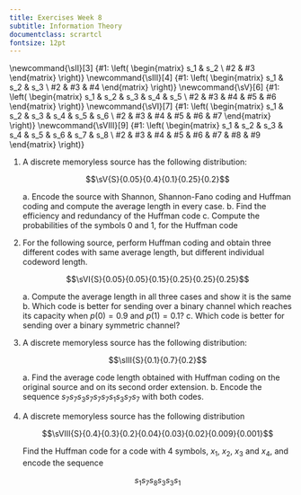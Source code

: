```yaml
---
title: Exercises Week 8
subtitle: Information Theory
documentclass: scrartcl
fontsize: 12pt
---
```


\newcommand{\sII}[3] {#1: \left( \begin{matrix} s_1 & s_2 \\ #2 & #3 \end{matrix} \right)}
\newcommand{\sIII}[4] {#1: \left( \begin{matrix} s_1 & s_2 & s_3 \\ #2 & #3 & #4 \end{matrix} \right)}
\newcommand{\sV}[6] {#1: \left( \begin{matrix} s_1 & s_2 & s_3 & s_4 & s_5 \\ #2 & #3 & #4 & #5 & #6 \end{matrix} \right)}
\newcommand{\sVI}[7] {#1: \left( \begin{matrix} s_1 & s_2 & s_3 & s_4 & s_5 & s_6 \\ #2 & #3 & #4 & #5 & #6 & #7 \end{matrix} \right)}
\newcommand{\sVIII}[9] {#1: \left( \begin{matrix} s_1 & s_2 & s_3 & s_4 & s_5 & s_6 & s_7 & s_8 \\ #2 & #3 & #4 & #5 & #6 & #7 & #8 & #9  \end{matrix} \right)}


1. A discrete memoryless source has the following distribution:

    $$\sV{S}{0.05}{0.4}{0.1}{0.25}{0.2}$$
    
    a. Encode the source with Shannon, Shannon-Fano coding and Huffman
    coding and compute the average length in every case.
    b. Find the efficiency and redundancy of the Huffman code
    c. Compute the probabilities of the symbols $0$ and $1$, for the Huffman code

1. For the following source, perform Huffman coding and obtain three 
different codes with same average length, but different individual codeword length.

    $$\sVI{S}{0.05}{0.05}{0.15}{0.25}{0.25}{0.25}$$
    
    a. Compute the average length in all three cases and show it is the same
    b. Which code is better for sending over a binary channel which reaches its capacity
    when $p(0) = 0.9$ and $p(1) = 0.1$?
    c. Which code is better for sending over a binary symmetric channel?

    
1. A discrete memoryless source has the following distribution:

    $$\sIII{S}{0.1}{0.7}{0.2}$$
    
    a. Find the average code length obtained with Huffman coding on the
    original source and on its second order extension.
    b. Encode the sequence $s_7 s_7 s_3 s_7 s_7 s_7 s_1 s_3 s_7 s_7$
    with both codes.

1. A discrete memoryless source has the following distribution

	$$\sVIII{S}{0.4}{0.3}{0.2}{0.04}{0.03}{0.02}{0.009}{0.001}$$
	
	Find the Huffman code for a code with 4 symbols,
	$x_1$, $x_2$, $x_3$ and $x_4$, and encode the sequence
	
	$$s_1 s_7 s_8 s_3 s_3 s_1$$
